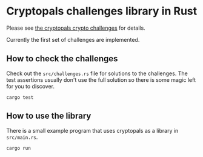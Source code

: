 # Cryptopals challenges library in Rust

Please see [the cryptopals crypto challenges](https://cryptopals.com) for details.

Currently the first set of challenges are implemented.

## How to check the challenges
Check out the `src/challenges.rs` file for solutions to the challenges. The test assertions usually don't use the full
solution so there is some magic left for you to discover.

```shell script
cargo test
```

## How to use the library
There is a small example program that uses cryptopals as a library in `src/main.rs`.

```shell script
cargo run
```
